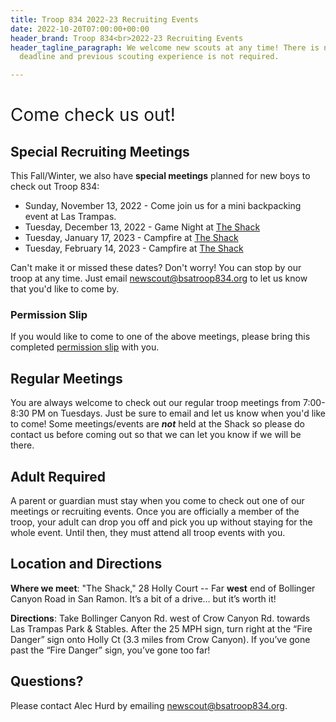 ```yaml
---
title: Troop 834 2022-23 Recruiting Events
date: 2022-10-20T07:00:00+00:00
header_brand: Troop 834<br>2022-23 Recruiting Events
header_tagline_paragraph: We welcome new scouts at any time! There is no recruiting
  deadline and previous scouting experience is not required.

---
```

<h1 id="come-check-us-out" style="font-weight:normal;">Come check us out!</h1>

## Special Recruiting Meetings

<!--All of our special recruiting meetings have passed.  However, Troop 834 welcomes boys and their parents who are interested in visiting during our regular Tuesday night meetings at the Shack at any point in the year. -->

This Fall/Winter, we also have **special meetings** planned for new boys to check out Troop 834:

* Sunday, November 13, 2022 - Come join us for a mini backpacking event at Las Trampas.
* Tuesday, December 13, 2022 - Game Night at [The Shack](https://sites.google.com/bsatroop834.org/home/about-834/location-and-directions?authuser=0)
* Tuesday, January 17, 2023 - Campfire at [The Shack](https://sites.google.com/bsatroop834.org/home/about-834/location-and-directions?authuser=0)
* Tuesday, February 14, 2023 - Campfire at [The Shack](https://sites.google.com/bsatroop834.org/home/about-834/location-and-directions?authuser=0)

Can't make it or missed these dates?  Don't worry!  You can stop by our troop at any time.  Just email newscout@bsatroop834.org to let us know that you'd like to come by.

### Permission Slip

If you would like to come to one of the above meetings, please bring this completed [permission slip](https://drive.google.com/file/d/1fBkzBuxIMfIprLwBjcdRPRiCMxd7mA_Y/view?usp=sharing "Permission Slip") with you.

## Regular Meetings

You are always welcome to check out our regular troop meetings from 7:00-8:30 PM on Tuesdays. Just be sure to email and let us know when you'd like to come! Some meetings/events are **_not_** held at the Shack so please do contact us before coming out so that we can let you know if we will be there.

## Adult Required

A parent or guardian must stay when you come to check out one of our meetings or recruiting events.  Once you are officially a member of the troop, your adult can drop you off and pick you up without staying for the whole event.  Until then, they must attend all troop events with you.

## Location and Directions

**Where we meet**: "The Shack," 28 Holly Court -- Far **west** end of Bollinger
Canyon Road in San Ramon. It’s a bit of a drive… but it’s worth it!

**Directions**: Take Bollinger Canyon Rd. west of Crow Canyon Rd. towards Las Trampas Park & Stables. After the 25 MPH sign, turn right at the “Fire Danger” sign onto Holly Ct (3.3 miles from Crow Canyon). If you’ve gone past the “Fire Danger” sign, you’ve gone too far!

## Questions?

Please contact Alec Hurd by emailing newscout@bsatroop834.org.